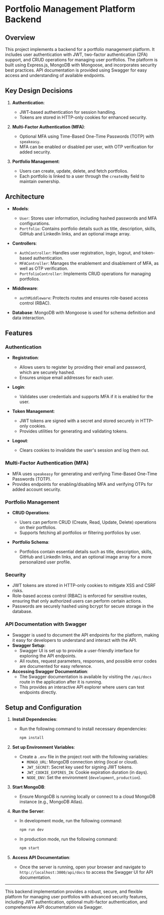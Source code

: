 # Portfolio Management Platform Backend

## Overview
This project implements a backend for a portfolio management platform. It includes user authentication with JWT, two-factor authentication (2FA) support, and CRUD operations for managing user portfolios. The platform is built using Express.js, MongoDB with Mongoose, and incorporates security best practices. API documentation is provided using Swagger for easy access and understanding of available endpoints.

## Key Design Decisions
1. **Authentication**:
   - JWT-based authentication for session handling.
   - Tokens are stored in HTTP-only cookies for enhanced security.
   
2. **Multi-Factor Authentication (MFA)**:
   - Optional MFA using Time-Based One-Time Passwords (TOTP) with `speakeasy`.
   - MFA can be enabled or disabled per user, with OTP verification for added security.
1. **Portfolio Management**:
   - Users can create, update, delete, and fetch portfolios.
   - Each portfolio is linked to a user through the `createdBy` field to maintain ownership.

## Architecture
- **Models**:
  - `User`: Stores user information, including hashed passwords and MFA configurations.
  - `Portfolio`: Contains portfolio details such as title, description, skills, GitHub and LinkedIn links, and an optional image array.
  
- **Controllers**:
  - `AuthController`: Handles user registration, login, logout, and token-based authentication.
  - `MFAController`: Manages the enablement and disablement of MFA, as well as OTP verification.
  - `PortfolioController`: Implements CRUD operations for managing portfolios.
  
- **Middleware**:
  - `authMiddleware`: Protects routes and ensures role-based access control (RBAC).
  
- **Database**: MongoDB with Mongoose is used for schema definition and data interaction.

## Features
### Authentication
- **Registration**:
  - Allows users to register by providing their email and password, which are securely hashed.
  - Ensures unique email addresses for each user.

- **Login**:
  - Validates user credentials and supports MFA if it is enabled for the user.

- **Token Management**:
  - JWT tokens are signed with a secret and stored securely in HTTP-only cookies.
  - Provides utilities for generating and validating tokens.

- **Logout**:
  - Clears cookies to invalidate the user's session and log them out.

### Multi-Factor Authentication (MFA)
- MFA uses `speakeasy` for generating and verifying Time-Based One-Time Passwords (TOTP).
- Provides endpoints for enabling/disabling MFA and verifying OTPs for added account security.

### Portfolio Management
- **CRUD Operations**:
  - Users can perform CRUD (Create, Read, Update, Delete) operations on their portfolios.
  - Supports fetching all portfolios or filtering portfolios by user.

- **Portfolio Schema**:
  - Portfolios contain essential details such as title, description, skills, GitHub and LinkedIn links, and an optional image array for a more personalized user profile.

### Security
- JWT tokens are stored in HTTP-only cookies to mitigate XSS and CSRF risks.
- Role-based access control (RBAC) is enforced for sensitive routes, ensuring that only authorized users can perform certain actions.
- Passwords are securely hashed using bcrypt for secure storage in the database.

### API Documentation with Swagger
- Swagger is used to document the API endpoints for the platform, making it easy for developers to understand and interact with the API.
- **Swagger Setup**:
  - Swagger UI is set up to provide a user-friendly interface for exploring the API endpoints.
  - All routes, request parameters, responses, and possible error codes are documented for easy reference.
- **Accessing Swagger Documentation**:
  - The Swagger documentation is available by visiting the `/api/docs` route in the application after it is running.
  - This provides an interactive API explorer where users can test endpoints directly.

## Setup and Configuration

1. **Install Dependencies**:
   - Run the following command to install necessary dependencies:  
     ```bash
     npm install
     
     ```

2. **Set up Environment Variables**:
   - Create a `.env` file in the project root with the following variables:
     - `MONGO_URL`: MongoDB connection string (local or cloud).
     - `JWT_SECRET`: Secret key used for signing JWT tokens.
     - `JWT_COOKIE_EXPIRES_IN`: Cookie expiration duration (in days).
     - `NODE_ENV`: Set the environment (`development`, `production`).

3. **Start MongoDB**:
   - Ensure MongoDB is running locally or connect to a cloud MongoDB instance (e.g., MongoDB Atlas).

4. **Run the Server**:
   - In development mode, run the following command:
     ```bash
     npm run dev
     
     ```
   - In production mode, run the following command:
     ```bash
     npm start
     
     ```

5. **Access API Documentation**:
   - Once the server is running, open your browser and navigate to `http://localhost:3000/api/docs` to access the Swagger UI for API documentation.

---

This backend implementation provides a robust, secure, and flexible platform for managing user portfolios with advanced security features, including JWT authentication, optional multi-factor authentication, and comprehensive API documentation via Swagger.
